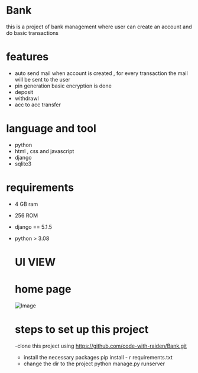 # Bank
this is a project of bank management where user can create an account and do basic transactions
# features
- auto send mail  when account is created , for every transaction the mail will be sent to the user
- pin generation basic encryption is done
- deposit
- withdrawl
- acc to acc transfer
# language and tool
- python
- html ,  css and javascript
- django
- sqlite3

# requirements 
- 4 GB ram
- 256 ROM
- django == 5.1.5
- python > 3.08

  # UI VIEW
  # home page
  ![Image](https://github.com/user-attachments/assets/cf123d9b-21d1-44d8-aaf1-8ce7f9adb3a1)


  # steps to set up this project
  -clone this project using
  https://github.com/code-with-raiden/Bank.git
  - install the necessary packages
    pip install - r requirements.txt
  - change the dir to the project
    python manage.py runserver
    
